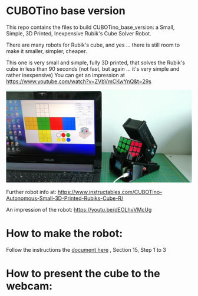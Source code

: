 # CUBOTino base version

This repo contains the files to build CUBOTino_base_version: a Small, Simple, 3D Printed, Inexpensive Rubik's Cube Solver Robot.<br />

There are many robots for Rubik's cube, and yes ... there is still room to make it smaller, simpler, cheaper.<br />

This one is very small and simple, fully 3D printed, that solves the Rubik's cube in less than 90 seconds (not fast, but again ... it's very simple and rather inexpensive)
You can get an impression at https://www.youtube.com/watch?v=ZVbVmCKwYnQ&t=29s


![title image](/images/title_pic.jpg)

Further robot info at: https://www.instructables.com/CUBOTino-Autonomous-Small-3D-Printed-Rubiks-Cube-R/

An impression of the robot: https://youtu.be/dEOLhvVMcUg


# How to make the robot:
Follow the instructions the [document here](doc/How_to_make_CUBOTino_autonomous_robot_20220625.pdf) , Section 15, Step 1 to 3


# How to present the cube to the webcam:



